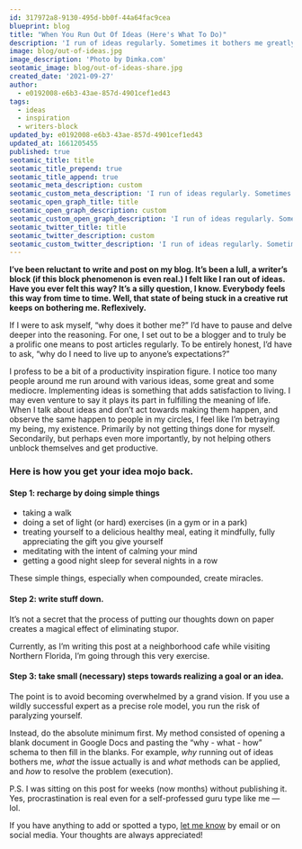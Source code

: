 ```yaml
---
id: 317972a8-9130-495d-bb0f-44a64fac9cea
blueprint: blog
title: "When You Run Out Of Ideas (Here's What To Do)"
description: 'I run of ideas regularly. Sometimes it bothers me greatly. At the risk of getting super-meta, I smash through my block by writing an article on what to do when you’re stuck blank-minded.'
image: blog/out-of-ideas.jpg
image_description: 'Photo by Dimka.com'
seotamic_image: blog/out-of-ideas-share.jpg
created_date: '2021-09-27'
author:
  - e0192008-e6b3-43ae-857d-4901cef1ed43
tags:
  - ideas
  - inspiration
  - writers-block
updated_by: e0192008-e6b3-43ae-857d-4901cef1ed43
updated_at: 1661205455
published: true
seotamic_title: title
seotamic_title_prepend: true
seotamic_title_append: true
seotamic_meta_description: custom
seotamic_custom_meta_description: 'I run of ideas regularly. Sometimes it bothers me greatly. At the risk of getting super-meta, I smash through my block by writing an article on what to do when you’re stuck blank-minded.'
seotamic_open_graph_title: title
seotamic_open_graph_description: custom
seotamic_custom_open_graph_description: 'I run of ideas regularly. Sometimes it bothers me greatly. At the risk of getting super-meta, I smash through my block by writing an article on what to do when you’re stuck blank-minded.'
seotamic_twitter_title: title
seotamic_twitter_description: custom
seotamic_custom_twitter_description: 'I run of ideas regularly. Sometimes it bothers me greatly. At the risk of getting super-meta, I smash through my block by writing an article on what to do when you’re stuck blank-minded.'
---
```

**I’ve been reluctant to write and post on my blog. It’s been a lull, a writer’s block (if this block phenomenon is even real.) I felt like I ran out of ideas. Have you ever felt this way? It’s a silly question, I know. Everybody feels this way from time to time. Well, that state of being stuck in a creative rut keeps on bothering me. Reflexively.**

If I were to ask myself, “why does it bother me?” I’d have to pause and delve deeper into the reasoning. For one, I set out to be a blogger and to truly be a prolific one means to post articles regularly. To be entirely honest, I’d have to ask, “why do I need to live up to anyone’s expectations?”

I profess to be a bit of a productivity inspiration figure. I notice too many people around me run around with various ideas, some great and some mediocre. Implementing ideas is something that adds satisfaction to living. I may even venture to say it plays its part in fulfilling the meaning of life. When I talk about ideas and don’t act towards making them happen, and observe the same happen to people in my circles, I feel like I’m betraying my being, my existence. Primarily by not getting things done for myself. Secondarily, but perhaps even more importantly, by not helping others unblock themselves and get productive.

### Here is how you get your idea mojo back.

#### Step 1: recharge by doing simple things

- taking a walk
- doing a set of light (or hard) exercises (in a gym or in a park)
- treating yourself to a delicious healthy meal, eating it mindfully, fully appreciating the gift you give yourself
- meditating with the intent of calming your mind
- getting a good night sleep for several nights in a row

These simple things, especially when compounded, create miracles.

#### Step 2: write stuff down.

It’s not a secret that the process of putting our thoughts down on paper creates a magical effect of eliminating stupor.

Currently, as I’m writing this post at a neighborhood cafe while visiting Northern Florida, I’m going through this very exercise.

#### Step 3: take small (necessary) steps towards realizing a goal or an idea.

The point is to avoid becoming overwhelmed by a grand vision. If you use a wildly successful expert as a precise role model, you run the risk of paralyzing yourself.

Instead, do the absolute minimum first. My method consisted of opening a blank document in Google Docs and pasting the “why - what - how” schema to then fill in the blanks. For example, _why_ running out of ideas bothers me, _what_ the issue actually is and _what_ methods can be applied, and _how_ to resolve the problem (execution).

P.S. I was sitting on this post for weeks (now months) without publishing it. Yes, procrastination is real even for a self-professed guru type like me — lol.

If you have anything to add or spotted a typo, [let me know](/contact) by email or on social media. Your thoughts are always appreciated!
